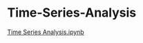 # Time-Series-Analysis

[Time Series Analysis.ipynb](https://nbviewer.jupyter.org/github/dksifoua/Time-Series-Analysis/blob/master/Time%20Series%20Analysis.ipynb)